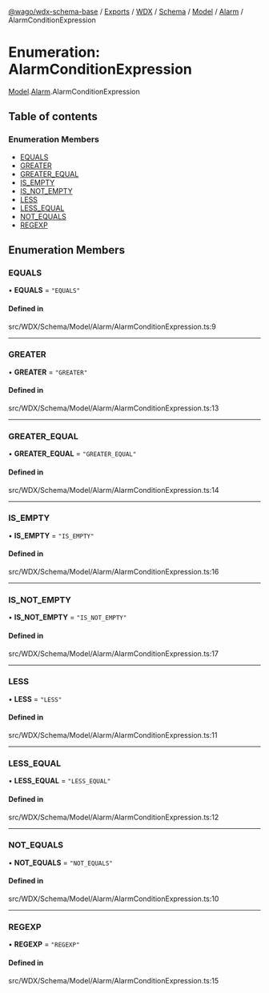 [@wago/wdx-schema-base](../README.md) / [Exports](../modules.md) / [WDX](../modules/WDX.md) / [Schema](../modules/WDX.Schema.md) / [Model](../modules/WDX.Schema.Model.md) / [Alarm](../modules/WDX.Schema.Model.Alarm.md) / AlarmConditionExpression

# Enumeration: AlarmConditionExpression

[Model](../modules/WDX.Schema.Model.md).[Alarm](../modules/WDX.Schema.Model.Alarm.md).AlarmConditionExpression

## Table of contents

### Enumeration Members

- [EQUALS](WDX.Schema.Model.Alarm.AlarmConditionExpression.md#equals)
- [GREATER](WDX.Schema.Model.Alarm.AlarmConditionExpression.md#greater)
- [GREATER\_EQUAL](WDX.Schema.Model.Alarm.AlarmConditionExpression.md#greater_equal)
- [IS\_EMPTY](WDX.Schema.Model.Alarm.AlarmConditionExpression.md#is_empty)
- [IS\_NOT\_EMPTY](WDX.Schema.Model.Alarm.AlarmConditionExpression.md#is_not_empty)
- [LESS](WDX.Schema.Model.Alarm.AlarmConditionExpression.md#less)
- [LESS\_EQUAL](WDX.Schema.Model.Alarm.AlarmConditionExpression.md#less_equal)
- [NOT\_EQUALS](WDX.Schema.Model.Alarm.AlarmConditionExpression.md#not_equals)
- [REGEXP](WDX.Schema.Model.Alarm.AlarmConditionExpression.md#regexp)

## Enumeration Members

### EQUALS

• **EQUALS** = ``"EQUALS"``

#### Defined in

src/WDX/Schema/Model/Alarm/AlarmConditionExpression.ts:9

___

### GREATER

• **GREATER** = ``"GREATER"``

#### Defined in

src/WDX/Schema/Model/Alarm/AlarmConditionExpression.ts:13

___

### GREATER\_EQUAL

• **GREATER\_EQUAL** = ``"GREATER_EQUAL"``

#### Defined in

src/WDX/Schema/Model/Alarm/AlarmConditionExpression.ts:14

___

### IS\_EMPTY

• **IS\_EMPTY** = ``"IS_EMPTY"``

#### Defined in

src/WDX/Schema/Model/Alarm/AlarmConditionExpression.ts:16

___

### IS\_NOT\_EMPTY

• **IS\_NOT\_EMPTY** = ``"IS_NOT_EMPTY"``

#### Defined in

src/WDX/Schema/Model/Alarm/AlarmConditionExpression.ts:17

___

### LESS

• **LESS** = ``"LESS"``

#### Defined in

src/WDX/Schema/Model/Alarm/AlarmConditionExpression.ts:11

___

### LESS\_EQUAL

• **LESS\_EQUAL** = ``"LESS_EQUAL"``

#### Defined in

src/WDX/Schema/Model/Alarm/AlarmConditionExpression.ts:12

___

### NOT\_EQUALS

• **NOT\_EQUALS** = ``"NOT_EQUALS"``

#### Defined in

src/WDX/Schema/Model/Alarm/AlarmConditionExpression.ts:10

___

### REGEXP

• **REGEXP** = ``"REGEXP"``

#### Defined in

src/WDX/Schema/Model/Alarm/AlarmConditionExpression.ts:15
